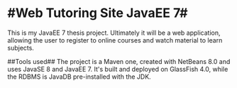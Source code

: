 #Web Tutoring Site JavaEE 7#
======================
This is my JavaEE 7 thesis project. Ultimately it will be a web application, allowing the user to register to online courses and watch material to learn subjects.

##Tools used##
The project is a Maven one, created with NetBeans 8.0 and uses JavaSE 8 and JavaEE 7. It's built and deployed on GlassFish 4.0, while the RDBMS is JavaDB pre-installed with the JDK.
